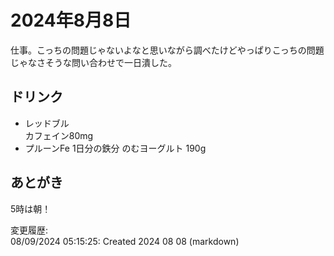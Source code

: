 # 2024年8月8日

仕事。こっちの問題じゃないよなと思いながら調べたけどやっぱりこっちの問題じゃなさそうな問い合わせで一日潰した。

## ドリンク

- レッドブル  
カフェイン80mg
- プルーンFe 1日分の鉄分 のむヨーグルト 190g

## あとがき

5時は朝！

変更履歴:  
08/09/2024 05:15:25: Created 2024 08 08 (markdown)  
